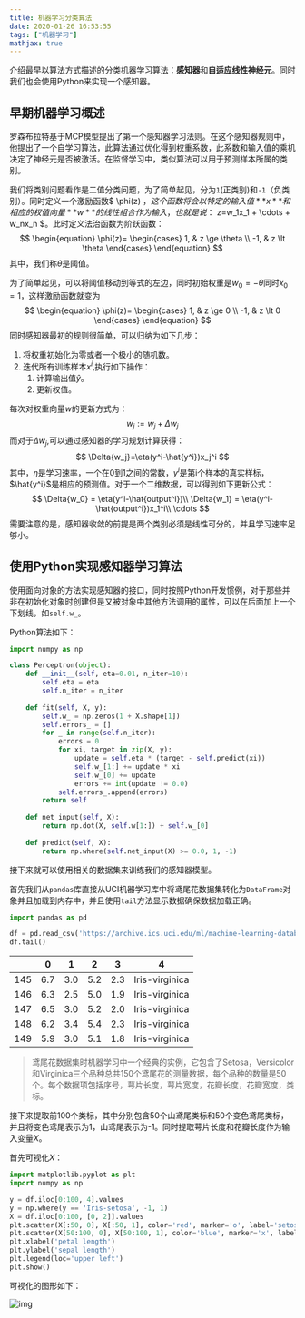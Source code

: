 ```yaml
---
title: 机器学习分类算法
date: 2020-01-26 16:53:55
tags: ["机器学习"]
mathjax: true
---
```


介绍最早以算法方式描述的分类机器学习算法：**感知器**和**自适应线性神经元**。同时我们也会使用Python来实现一个感知器。



<!-- More -->



## 早期机器学习概述

罗森布拉特基于MCP模型提出了第一个感知器学习法则。在这个感知器规则中，他提出了一个自学习算法，此算法通过优化得到权重系数，此系数和输入值的乘机决定了神经元是否被激活。在监督学习中，类似算法可以用于预测样本所属的类别。

我们将类别问题看作是二值分类问题，为了简单起见，分为`1`(正类别)和`-1`（负类别）。同时定义一个激励函数$ \phi(z) $，这个函数将会以特定的输入值**x**和相应的权值向量**w**的线性组合作为输入，也就是说：$ z=w_1x_1 + \cdots + w_nx_n $。此时定义法治函数为阶跃函数：
$$
\begin{equation}
\phi(z)=
\begin{cases}
	1, & z \ge \theta \\
	-1, & z \lt \theta
\end{cases}
\end{equation}
$$
其中，我们称$\theta$是阈值。

为了简单起见，可以将阈值移动到等式的左边，同时初始权重是$w_0=-\theta$同时$x_0=1$，这样激励函数就变为
$$
\begin{equation}
\phi(z)=
\begin{cases}
	1, & z \ge 0 \\
	-1, & z \lt 0
\end{cases}
\end{equation}
$$
同时感知器最初的规则很简单，可以归纳为如下几步：

1. 将权重初始化为零或者一个极小的随机数。
2. 迭代所有训练样本$x^i$,执行如下操作：
   1. 计算输出值$\hat{y}$。
   2. 更新权值。

每次对权重向量$w$的更新方式为：
$$
w_j:=w_j+\Delta{w_j}
$$
而对于$\Delta{w_j}$,可以通过感知器的学习规划计算获得：
$$
\Delta{w_j}=\eta(y^i-\hat{y^i})x_j^i
$$
其中，$\eta$是学习速率，一个在0到1之间的常数，$y^i$是第i个样本的真实样标，$\hat{y^i}$是相应的预测值。对于一个二维数据，可以得到如下更新公式：
$$
\Delta{w_0} = \eta(y^i-\hat{output^i})\\
\Delta{w_1} = \eta(y^i-\hat{output^i})x_1^i\\
\cdots
$$
需要注意的是，感知器收敛的前提是两个类别必须是线性可分的，并且学习速率足够小。

## 使用Python实现感知器学习算法

使用面向对象的方法实现感知器的接口，同时按照Python开发惯例，对于那些并非在初始化对象时创建但是又被对象中其他方法调用的属性，可以在后面加上一个下划线，如`self.w_`。

Python算法如下：

```python
import numpy as np

class Perceptron(object):
    def __init__(self, eta=0.01, n_iter=10):
        self.eta = eta
        self.n_iter = n_iter
        
    def fit(self, X, y):
        self.w_ = np.zeros(1 + X.shape[1])
        self.errors_ = []
        for _ in range(self.n_iter):
            errors = 0
            for xi, target in zip(X, y):
                update = self.eta * (target - self.predict(xi))
                self.w_[1:] += update * xi
                self.w_[0] += update
                errors += int(update != 0.0)
            self.errors_.append(errors)
        return self
    
    def net_input(self, X):
        return np.dot(X, self.w[1:]) + self.w_[0]
    
    def predict(self, X):
        return np.where(self.net_input(X) >= 0.0, 1, -1)
```

接下来就可以使用相关的数据集来训练我们的感知器模型。

首先我们从`pandas`库直接从UCI机器学习库中将鸢尾花数据集转化为`DataFrame`对象并且加载到内存中，并且使用`tail`方法显示数据确保数据加载正确。

```python
import pandas as pd

df = pd.read_csv('https://archive.ics.uci.edu/ml/machine-learning-databases/iris/iris.data', header=None)
df.tail()
```

|      | 0    | 1    | 2    | 3    | 4              |
| ---- | ---- | ---- | ---- | ---- | -------------- |
| 145  | 6.7  | 3.0  | 5.2  | 2.3  | Iris-virginica |
| 146  | 6.3  | 2.5  | 5.0  | 1.9  | Iris-virginica |
| 147  | 6.5  | 3.0  | 5.2  | 2.0  | Iris-virginica |
| 148  | 6.2  | 3.4  | 5.4  | 2.3  | Iris-virginica |
| 149  | 5.9  | 3.0  | 5.1  | 1.8  | Iris-virginica |

> 鸢尾花数据集时机器学习中一个经典的实例，它包含了Setosa，Versicolor和Virginica三个品种总共150个鸢尾花的测量数据，每个品种的数量是50个。每个数据项包括序号，萼片长度，萼片宽度，花瓣长度，花瓣宽度，类标。

接下来提取前100个类标，其中分别包含50个山鸢尾类标和50个变色鸢尾类标，并且将变色鸢尾表示为1，山鸢尾表示为-1。同时提取萼片长度和花瓣长度作为输入变量$X$。

首先可视化$X$：

```python
import matplotlib.pyplot as plt
import numpy as np

y = df.iloc[0:100, 4].values
y = np.where(y == 'Iris-setosa', -1, 1)
X = df.iloc[0:100, [0, 2]].values
plt.scatter(X[:50, 0], X[:50, 1], color='red', marker='o', label='setosa')
plt.scatter(X[50:100, 0], X[50:100, 1], color='blue', marker='x', label='versicolor')
plt.xlabel('petal length')
plt.ylabel('sepal length')
plt.legend(loc='upper left')
plt.show()
```

可视化的图形如下：

![img](Mon,%2027%20Jan%202020%20113718.png)

